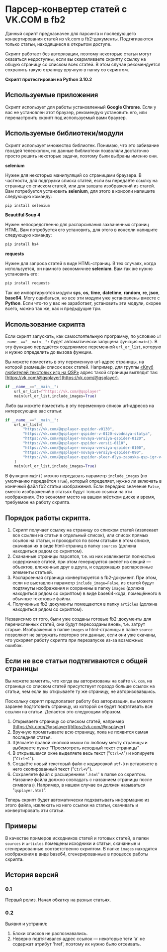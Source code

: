# Парсер-конвертер статей с VK.COM в fb2

Данный скрипт предназначен для парсинга и последующего конвертирования статей из vk.com в fb2-документы. Подтягиваются только статьи, находящиеся в открытом доступе.

Скрипт работает без авторизации, поэтому некоторые статьи могут оказаться недоступны, если вы скармливаете скрипту ссылку на общую страницу со списком всех статей. В этом случае рекомендуется сохранить такую страницу вручную в папку со скриптом.

**Скрипт протестирован на Python 3.10.2**

## Используемые приложения

Скрипт использует для работы установленный **Google Chrome**. Если у вас не установлен этот браузер, рекомендую установить его, или перенастроить скрипт под используемый вами браузер.

## Используемые библиотеки/модули

Скрипт использует множество библиотек. Понимаю, что это забивание гвоздей телескопом, но данные библиотеки позволяли достаточно просто решить некоторые задачи, поэтому были выбраны именно они.

**selenium**

Нужен для некоторых манипуляций со страницами браузера. В частности, для подгрузки списка статей, если вы передаёте ссылку на страницу со списком статей, или для захвата изображений из статей. Вам потребуется установить **selenium**, для этого в консоли напишите следующую команду:

```cmd
pip install selenium
```

**Beautiful Soup 4**

Нужен непосредственно для распарсивания захваченных страниц HTML. Вам потребуется его установить, для этого в консоли напишите следующую команду:

```cmd
pip install bs4
```

**requests**

Нужен для запроса статей в виде HTML-страниц. В тех случаях, когда используется, он намного экономичнее **selenium**. Вам так же нужно установить его:

```cmd
pip install requests
```

Так же импортируются модули **sys**, **os**, **time**, **datetime**, **random**, **re**, **json**, **base64**. Могу ошибаться, но все эти модули уже установлены вместе с **Python**. Если что-то у вас не заработает, установить эти модули, скорее всего, можно так же, как и предыдущие три.

## Использование скрипта

Если скрипт запускать, как самостоятельную программу, по условию `if _name__=="__main__":` будет автоматически запущена функция `main()`. В эту функцию передаётся содержимое переменной `url_or_list`, которую и нужно определить до вызова функции.

Вы можете поместить в эту переменную url-адрес страницы, на которой размещён список всех статей. Например, для группы [«Клуб любителей текстовых игр на QSP»](https://vk.com/qsplayer) адрес такой страницы выглядит так: [https://vk.com/@qsplayer](https://vk.com/@qsplayer).

```python
if __name__=="__main__":
	url_or_list=f"https://vk.com/@qsplayer"
	main(url_or_list,include_images=True)
```

Либо вы можете поместить в эту переменную список url-адресов на интересующие вас статьи:

```python
if __name__=="__main__":
	url_or_list=[
		"https://vk.com/@qsplayer-qspider-v0130",
		"https://vk.com/@qsplayer-qspider-v-0120-svodnaya-statya",
		"https://vk.com/@qsplayer-novaya-versiya-qspider-0120",
		"https://vk.com/@qsplayer-qspider-versii-0110",
		"https://vk.com/@qsplayer-novaya-versiya-qspider-0100",
		"https://vk.com/@qsplayer-novaya-versiya-qspider-090",
		"https://vk.com/@qsplayer-qspider-pleer-dlya-zapuska-qsp-igr-v-brauzere",
	]
	main(url_or_list,include_images=True)
```

В функцию `main()` можно передавать параметр `include_images` (по умолчанию передаётся `True`), который определяет, нужно ли включать в конечный файл fb2 статьи изображения. Если передано значение `False`, вместо изображений в статьях будут только ссылки на эти изображения. Это экономит место на вашем жёстком диске и время, требуемое на работу скрипта.

## Порядок работы скрипта.

1. Скрипт получает ссылку на страницу со списком статей (извлекает все ссылки на статьи в отдельный список), или список прямых ссылок на статьи, и проходится по всем статьям в этом списке, скачивая их в виде html-страниц в папку `sources` (должна находиться радом со скриптом).
2. Скачанные страницы парсятся, т.е. из них извлекается полностью содержимое статей, при этом генерируется скелет из секций — объектов, вложенных друг в друга, и содержащих распарсенные элементы статьей.
3. Распарсенная страница конвертируется в fb2-документ. При этом, если не выставлен параметр `include_image=False`, из статей будут подтянуты изображения и сохранены в папку `images` (должна находиться рядом со скриптом) в виде base64-кода, помещённого в обычные текстовые файлы.
4. Полученные fb2-документы помещаются в папку `articles` (должна находиться рядом со скриптом).

Независимо от того, были уже созданы готовые fb2-документы для перечисленных статей, они будут пересозданы вновь, т.е. затрут старые. Изображения в папке `images` и html-страницы в папке `source` позволяют не загружать повторно эти данные, если они уже скачаны, что ускоряет работу скрипта при перезапуске из-за возможных ошибок.

## Если не все статьи подтягиваются с общей страницы

Вы можете заметить, что когда вы авторизованы на сайте `vk.com`, на странице со списком статей присутствует гораздо больше ссылок на статьи, чем если вы открываете ту же страницу, не авторизовавшись.

Поскольку скрипт предполагает работу без авторизации, вы можете заранее подготовить страницу, из которой он будет подтягивать все ссылки на статьи. Делается это следующим образом.

1. Открываете страницу со списком статей, например [https://vk.com/@qsplayer](https://vk.com/@qsplayer)
2. Вручную проматываете всю страницу, пока не появится самая последняя статья.
3. Щёлкаете правой кнопкой мыши по любому месту страницы и выбираете пункт "Просмотреть исходный текст страницы"
4. В открывшемся окне выделяете весь текст ("`Ctrl+A`") и копируете ("`Ctrl+C`").
5. Создаёте новый текстовый файл с кодировкой `utf-8` и вставляете в него скопированный текст ("`Ctrl+V`").
6. Сохраняете файл с расширением '`.html`' в папке со скриптом. Название файла должно совпадать с названием страницы после символа `@`. Например, в нашем случае он должен называться "`qsplayer.html`".

Теперь скрипт будет автоматически подхватывать информацию из этого файла, извлекать из него ссылки на статьи, скачивать и конвертировать эти статьи.

## Примеры

В качестве примеров исходников статей и готовых статей, в папки `sources` и `articles` помещены исходники и статьи, скачанные и сгенерированные соответственно скриптом. В папке `images` находятся изображения в виде base64, сгенерированные в процессе работы скрипта.

## История версий

### 0.1

Первый релиз. Начал обкатку на разных статьях.

### 0.2

Выявил и устранил:

1. Блоки списков не распознавались.
2. Неверно подтягивался адрес ссылок — некоторые теги 'a' не содержат атрибут 'href', поэтому их нужно было отсеивать.
